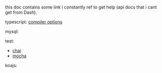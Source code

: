 this doc contains some link i constantly ref to get help (api docs that i cant get from Dash).

typescript:
[compiler options](https://www.typescriptlang.org/docs/handbook/compiler-options.html)

mysql:


test:
* [chai](http://chaijs.com/api/bdd/)
* [mocha](http://mochajs.org/)


koajs:
